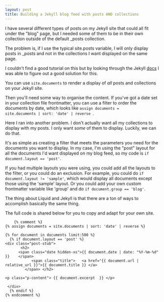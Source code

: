 ```yaml
---
layout: post
title: Building a Jekyll blog feed with posts AND collections
---
```


I have several different types of posts on my Jekyll site that could all fit under the "blog" page, but I needed some of them to be 
in their own collection outside of the default _posts collection. 

The problem is, if I use the typical site.posts variable, I will only display posts in _posts and not in the collections I want displayed on the same page.

I couldn't find a good tutorial on this but by looking through the Jekyll [docs](https://jekyllrb.com/docs/variables/ ) I was able to figure out a good solution for this.

You can use <code>site.documents</code> to render a display of *all* posts and collections on your Jekyll site.

Then you'll need some way to organise the content. If you've got a date set in your collection file frontmatter, you can use a filter to order the documents by date, which looks like <code>assign documents = site.documents | sort: 'date' | reverse </code>.

Here I ran into another problem. I don't actually want all my collections to display with my posts. I only want *some* of them to display. Luckily, we can do that.

It's as simple as creating a filter that meets the parameters you need for the documents you want to display. In my case, I'm using the "post" layout for all the documents I'd want displayed on my blog feed, so 
my code is <code>if document.layout == 'post'</code>.

If you had multiple layouts you were using, you could add all the layouts to the filter, or you could do an exclusion. For example, you could do <code>if document.layout != 'sample'</code>, which would display all documents except those using the 'sample' layout. Or you could add your own custom frontmatter variable like 'group' and do
<code>if document.group == 'blog'</code>.

The thing about Liquid and Jekyll is that there are a ton of ways to accomplish basically the same thing.

The full code is shared below for you to copy and adapt for your own site.

```
    {% comment %} 
{% assign documents = site.documents | sort: 'date' | reverse %}

{% for document in documents limit:500 %}
  {% if document.layout == 'post' %}
<div class="post-stub">
       <h2>
      <span class="date hidden-xs">{{ document.date | date: "%Y-%m-%d" }}    </span>
            <span class="title">   <a href="{{ document.url | relative_url }}">{{ document.title }} </a>
         </span> </h2>
       
<p class="p-content"> {{ document.excerpt  }} </p>         
              
 </div> 
  {% endif %}   
{% endcomment %}

```

